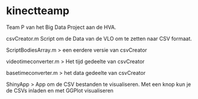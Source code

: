 # kinectteamp

Team P van het Big Data Project aan de HVA.

csvCreator.m
Script om de Data van de VLO om te zetten naar CSV formaat.

ScriptBodiesArray.m > een eerdere versie van csvCreator

videotimeconverter.m > Het tijd gedeelte van csvCreator

basetimeconverter.m > het data gedeelte van csvCreator

ShinyApp > App om de CSV bestanden te visualiseren. Met een knop kun je de CSVs inladen en met GGPlot visualiseren